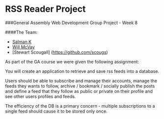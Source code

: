 # RSS Reader Project

###General Assembly Web Development Group Project - Week 8

####The Team:

- [Salman K](https://github.com/The-Skas)
- [Will McVay](https://github.com/willmcvay)
- [Stewart Scougall] (https://github.com/scougs)

As part of the GA course we were given the following assignment:

You will create an application to retrieve and save rss feeds into a database.

Users should be able to subscribe and manage their accounts, manage the feeds they wants to follow, archive / bookmark / socially publish the posts and define a feed that they follow as public or private on their profile and see other users profiles and feeds.

The efficiency of the DB is a primary concern - multiple subscriptions to a single feed should cause it to be stored only once.